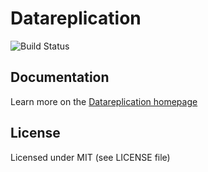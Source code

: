 # Datareplication
![Build Status]([https://github.com/datareplication/datareplication-java/actions/workflows/maven-publish.yml/badge.svg](https://github.com/datareplication/datareplication-java/actions/workflows/build.yml/badge.svg)) 

## Documentation
Learn more on the [Datareplication homepage](https://www.datareplication.io)

## License

Licensed under MIT (see LICENSE file)
